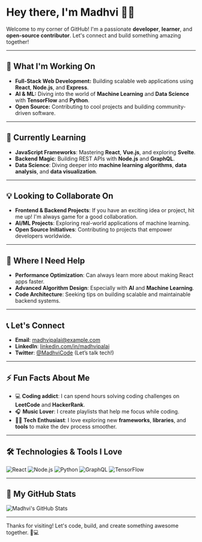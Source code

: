 # Hey there, I'm Madhvi 👋✨

Welcome to my corner of GitHub! I'm a passionate **developer**, **learner**, and **open-source contributor**. Let's connect and build something amazing together!

---

## 🚀 **What I'm Working On**
- **Full-Stack Web Development:** Building scalable web applications using **React**, **Node.js**, and **Express**.
- **AI & ML:** Diving into the world of **Machine Learning** and **Data Science** with **TensorFlow** and **Python**.
- **Open Source:** Contributing to cool projects and building community-driven software.

---

## 🌱 **Currently Learning**
- **JavaScript Frameworks**: Mastering **React**, **Vue.js**, and exploring **Svelte**.
- **Backend Magic**: Building REST APIs with **Node.js** and **GraphQL**.
- **Data Science**: Diving deeper into **machine learning algorithms**, **data analysis**, and **data visualization**.

---

## 💡 **Looking to Collaborate On**
- **Frontend & Backend Projects**: If you have an exciting idea or project, hit me up! I'm always game for a good collaboration.
- **AI/ML Projects**: Exploring real-world applications of machine learning.
- **Open Source Initiatives**: Contributing to projects that empower developers worldwide.

---

## 🤔 **Where I Need Help**
- **Performance Optimization**: Can always learn more about making React apps faster.
- **Advanced Algorithm Design**: Especially with **AI** and **Machine Learning**.
- **Code Architecture**: Seeking tips on building scalable and maintainable backend systems.

---

## 📞 **Let's Connect**
- **Email**: [madhvipalai@example.com](mailto:madhvipalai@example.com)
- **LinkedIn**: [linkedin.com/in/madhvipalai](https://www.linkedin.com/in/madhvipalai)
- **Twitter**: [@MadhviCode](https://twitter.com/MadhviCode) (Let’s talk tech!)

---

## ⚡ **Fun Facts About Me**
- 💻 **Coding addict**: I can spend hours solving coding challenges on **LeetCode** and **HackerRank**.
- 🎧 **Music Lover**: I create playlists that help me focus while coding.
- 🧑‍💻 **Tech Enthusiast**: I love exploring new **frameworks**, **libraries**, and **tools** to make the dev process smoother.

---

## 🛠️ **Technologies & Tools I Love**
![React](https://img.shields.io/badge/-React-61DAFB?style=flat&logo=react&logoColor=fff) 
![Node.js](https://img.shields.io/badge/-Node.js-339933?style=flat&logo=node.js&logoColor=fff)
![Python](https://img.shields.io/badge/-Python-3776AB?style=flat&logo=python&logoColor=fff) 
![GraphQL](https://img.shields.io/badge/-GraphQL-E10098?style=flat&logo=graphql&logoColor=fff)
![TensorFlow](https://img.shields.io/badge/-TensorFlow-FF6F00?style=flat&logo=tensorflow&logoColor=fff)

---

## 🎯 **My GitHub Stats**  
![Madhvi's GitHub Stats](https://github-readme-stats.vercel.app/api?username=Madhvipalai&show_icons=true&hide_title=true&count_private=true&hide=prs&theme=radical)

---

Thanks for visiting! Let's code, build, and create something awesome together. 🚀💻
